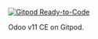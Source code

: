 [![Gitpod Ready-to-Code](https://img.shields.io/badge/Gitpod-Ready--to--Code-blue?logo=gitpod)](https://gitpod.io/#https://github.com/bitsnaps/odoo-gitpod/tree/11.0)

Odoo v11 CE on Gitpod.
